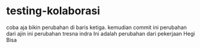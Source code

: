 # testing-kolaborasi

coba aja bikin perubahan di baris ketiga. kemudian commit
ini perubahan dari ajin
ini perubahan tresna indra
Ini adalah perubahan dari pekerjaan Hegi Bisa
